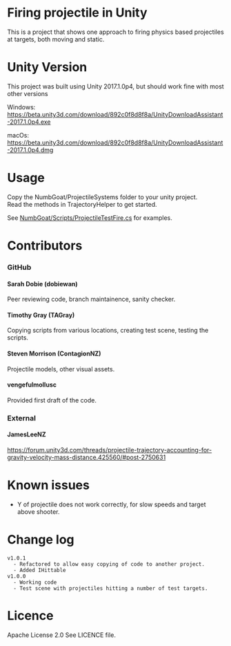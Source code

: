 # Firing projectile in Unity
This is a project that shows one approach to firing physics based projectiles at targets,
both moving and static.

# Unity Version
This project was built using Unity 2017.1.0p4, but should work fine with most other versions

Windows: https://beta.unity3d.com/download/892c0f8d8f8a/UnityDownloadAssistant-2017.1.0p4.exe

macOs: https://beta.unity3d.com/download/892c0f8d8f8a/UnityDownloadAssistant-2017.1.0p4.dmg

# Usage
Copy the NumbGoat/ProjectileSystems folder to your unity project.  
Read the methods in TrajectoryHelper to get started.  

See [NumbGoat/Scripts/ProjectileTestFire.cs](Assets/NumbGoat/Scripts/ProjectileTestFire.cs) for examples.  

# Contributors

### GitHub
#### Sarah Dobie (dobiewan)
Peer reviewing code, branch maintainence, sanity checker.

#### Timothy Gray (TAGray)
Copying scripts from various locations, creating test scene, testing the scripts.

#### Steven Morrison (ContagionNZ)
Projectile models, other visual assets.

#### vengefulmollusc
Provided first draft of the code.

### External
#### JamesLeeNZ
https://forum.unity3d.com/threads/projectile-trajectory-accounting-for-gravity-velocity-mass-distance.425560/#post-2750631


# Known issues
* Y of projectile does not work correctly, for slow speeds and target above shooter.

# Change log
```
v1.0.1
  - Refactored to allow easy copying of code to another project.
  - Added IHittable
v1.0.0
  - Working code
  - Test scene with projectiles hitting a number of test targets.
```

# Licence
Apache License 2.0
See LICENCE file.